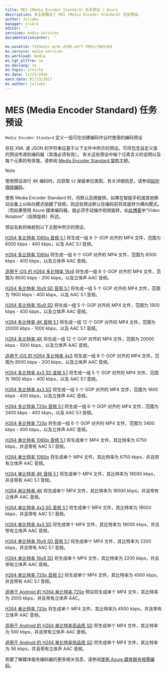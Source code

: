 ```yaml
---
title: MES (Media Encoder Standard) 任务预设 | Azure
description: 本主题概述了 MES (Media Encoder Standard) 任务预设。
author: Juliako
manager: erikre
editor: ''
services: media-services
documentationcenter: ''

ms.assetid: f243ed1c-ac9c-4300-a5f7-f092cf9853b9
ms.service: media-services
ms.workload: media
ms.tgt_pltfrm: na
ms.devlang: na
ms.topic: article
ms.date: 11/23/2016
wacn.date: 01/13/2017
ms.author: juliako
---
```


# MES \(Media Encoder Standard\) 任务预设

`Media Encoder Standard` 定义一组可在创建编码作业时使用的编码预设

 存在 XML 或 JSON 的字符串应基于以下文件中所示的预设。可将包含自定义值的预设传递到编码器（其值必须有效）。 有关这些预设中每个元素含义的说明以及每个元素的有效值，请参阅 [Media Encoder Standard 架构](./media-services-mes-schema.md)主题。

> [!NOTE]
使用预设进行 4K 编码时，应获取 `S3` 保留单位类型。有关详细信息，请参阅[如何缩放编码](./media-services-portal-encoding-units.md)。

 使用 Media Encoder Standard 时，将默认启用旋转。如果在智能手机或其他移动设备上以纵向模式拍摄了视频，则这些预设默认在编码前将其旋转为横向模式。（而如果使用 Azure 媒体编码器，就必须手动操作视频旋转，如[此博客](http://azure.microsoft.com/blog/2014/08/21/advanced-encoding-features-in-azure-media-encoder/)中“Video Rotation”（视频旋转）所述。

 预设名称将映射到以下主题中所示的预设。

 [H264 多比特率 1080p 音频 5.1](./media-services-mes-preset-H264-Multiple-Bitrate-1080p-Audio-5.1.md) 将生成一组 8 个 GOP 对齐的 MP4 文件，范围为 6000 kbps - 400 kbps，以及 AAC 5.1 音频。

 [H264 多比特率 1080p](./media-services-mes-preset-H264-Multiple-Bitrate-1080p.md) 将生成一组 8 个 GOP 对齐的 MP4 文件，范围为 6000 kbps - 400 kbps，以及立体声 AAC 音频。

 [适用于 iOS 的 H264 多比特率 16x9](./media-services-mes-preset-H264-Multiple-Bitrate-16x9-for-iOS.md) 将生成一组 8 个 GOP 对齐的 MP4 文件，范围为 8500 kbps - 200 kbps，以及立体声 AAC 音频。

 [H264 多比特率 16x9 SD 音频 5.1](./media-services-mes-preset-H264-Multiple-Bitrate-16x9-SD-Audio-5.1.md) 将生成一组 5 个 GOP 对齐的 MP4 文件，范围为 1900 kbps - 400 kbps，以及 AAC 5.1 音频。

 [H264 多比特率 16x9 SD](./media-services-mes-preset-H264-Multiple-Bitrate-16x9-SD.md) 将生成一组 5 个 GOP 对齐的 MP4 文件，范围为 1900 kbps - 400 kbps，以及立体声 AAC 音频。

 [H264 多比特率 4K 音频 5.1](./media-services-mes-preset-H264-Multiple-Bitrate-4K-Audio-5.1.md) 将生成一组 12 个 GOP 对齐的 MP4 文件，范围为 20000 kbps - 1000 kbps，以及 AAC 5.1 音频。

 [H264 多比特率 4K](./media-services-mes-preset-H264-Multiple-Bitrate-4K.md) 将生成一组 12 个 GOP 对齐的 MP4 文件，范围为 20000 kbps - 1000 kbps，以及立体声 AAC 音频。

 [适用于 iOS 的 H264 多比特率 4x3](./media-services-mes-preset-H264-Multiple-Bitrate-4x3-for-iOS.md) 将生成一组 8 个 GOP 对齐的 MP4 文件，范围为 8500 kbps - 200 kbps，以及立体声 AAC 音频。

 [H264 多比特率 4x3 SD 音频 5.1](./media-services-mes-preset-H264-Multiple-Bitrate-4x3-SD-Audio-5.1.md) 将生成一组 5 个 GOP 对齐的 MP4 文件，范围为 1600 kbps - 400 kbps，以及 AAC 5.1 音频。

 [H264 多比特率 4x3 SD](./media-services-mes-preset-H264-Multiple-Bitrate-4x3-SD.md) 将生成一组 5 个 GOP 对齐的 MP4 文件，范围为 1600 kbps - 400 kbps，以及立体声 AAC 音频。

 [H264 多比特率 720p 音频 5.1](./media-services-mes-preset-H264-Multiple-Bitrate-720p-Audio-5.1.md) 将生成一组 6 个 GOP 对齐的 MP4 文件，范围为 3400 kbps - 400 kbps，以及 AAC 5.1 音频。

 [H264 多比特率 720p](./media-services-mes-preset-H264-Multiple-Bitrate-720p.md) 将生成一组 6 个 GOP 对齐的 MP4 文件，范围为 3400 kbps - 400 kbps，以及立体声 AAC 音频。

 [H264 单比特率 1080p 音频 5.1](./media-services-mes-preset-H264-Single-Bitrate-1080p-Audio-5.1.md) 将生成单个 MP4 文件，其比特率为 6750 kbps，并且带有 AAC 5.1 音频。

 [H264 单比特率 1080p](./media-services-mes-preset-H264-Single-Bitrate-1080p.md) 将生成单个 MP4 文件，其比特率为 6750 kbps，并且带有立体声 AAC 音频。

 [H264 单比特率 4K 音频 5.1](./media-services-mes-preset-H264-Single-Bitrate-4K-Audio-5.1.md) 将生成单个 MP4 文件，其比特率为 18000 kbps，并且带有 AAC 5.1 音频。

 [H264 单比特率 4K](./media-services-mes-preset-H264-Single-Bitrate-4K.md) 将生成单个 MP4 文件，其比特率为 18000 kbps，并且带有立体声 AAC 音频。

 [H264 单比特率 4x3 SD 音频 5.1](./media-services-mes-preset-H264-Single-Bitrate-4x3-SD-Audio-5.1.md) 将生成单个 MP4 文件，其比特率为 18000 kbps，并且带有 AAC 5.1 音频。

 [H264 单比特率 4x3 SD](./media-services-mes-preset-H264-Single-Bitrate-4x3-SD.md) 将生成单个 MP4 文件，其比特率为 18000 kbps，并且带有立体声 AAC 音频。

 [H264 单比特率 16x9 SD 音频 5.1](./media-services-mes-preset-H264-Single-Bitrate-16x9-SD-Audio-5.1.md) 将生成单个 MP4 文件，其比特率为 2200 kbps，并且带有 AAC 5.1 音频。

 [H264 单比特率 16x9 SD](./media-services-mes-preset-H264-Single-Bitrate-16x9-SD.md) 将生成单个 MP4 文件，其比特率为 2200 kbps，并且带有立体声 AAC 音频。

 [H264 单比特率 720p 音频 5.1](./media-services-mes-preset-H264-Single-Bitrate-720p-Audio-5.1.md) 将生成单个 MP4 文件，其比特率为 4500 kbps，并且带有 AAC 5.1 音频。

 [适用于 Android 的 H264 单比特率 720p](./media-services-mes-preset-H264-Single-Bitrate-720p-for-Android.md) 预设将生成单个 MP4 文件，其比特率为 2000 kbps，并且带有立体声 AAC。

 [H264 单比特率 720p](./media-services-mes-preset-H264-Single-Bitrate-720p.md) 将生成单个 MP4 文件，其比特率为 4500 kbps，并且带有立体声 AAC 音频。

 [适用于 Android 的 H264 单比特率高品质 SD](./media-services-mes-preset-H264-Single-Bitrate-High-Quality-SD-for-Android.md) 将生成单个 MP4 文件，其比特率为 500 kbps，并且带有立体声 AAC 音频。

 [适用于 Android 的 H264 单比特率低品质 SD](./media-services-mes-preset-H264-Single-Bitrate-Low-Quality-SD-for-Android.md) 将生成单个 MP4 文件，其比特率为 56 kbps，并且带有立体声 AAC 音频。

 若要了解媒体服务编码器的更多相关信息，请参阅[使用 Azure 媒体服务按需编码](./media-services-encode-asset.md)。

<!---HONumber=Mooncake_0109_2017-->
